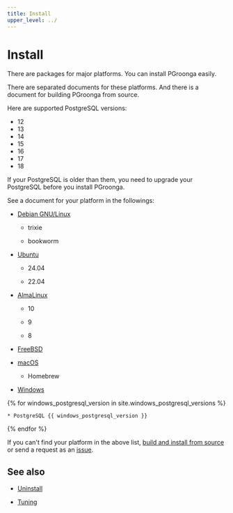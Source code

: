```yaml
---
title: Install
upper_level: ../
---
```


# Install

There are packages for major platforms. You can install PGroonga easily.

There are separated documents for these platforms. And there is a document for building PGroonga from source.

Here are supported PostgreSQL versions:

  * 12
  * 13
  * 14
  * 15
  * 16
  * 17
  * 18

If your PostgreSQL is older than them, you need to upgrade your PostgreSQL before you install PGroonga.

See a document for your platform in the followings:

  * [Debian GNU/Linux](debian.html)

    * trixie

    * bookworm

  * [Ubuntu](ubuntu.html)

    * 24.04

    * 22.04

  * [AlmaLinux](almalinux.html)

    * 10

    * 9

    * 8

  * [FreeBSD](freebsd.html)

  * [macOS](macos.html)

    * Homebrew

  * [Windows](windows.html)

{% for windows_postgresql_version in site.windows_postgresql_versions %}

    * PostgreSQL {{ windows_postgresql_version }}

{% endfor %}

If you can't find your platform in the above list, [build and install from source](source.html) or send a request as an [issue](https://github.com/pgroonga/pgroonga/issues/new).

## See also

  * [Uninstall][uninstall]

  * [Tuning][tuning]

[uninstall]:../uninstall/

[tuning]:../how-to/tuning.html
